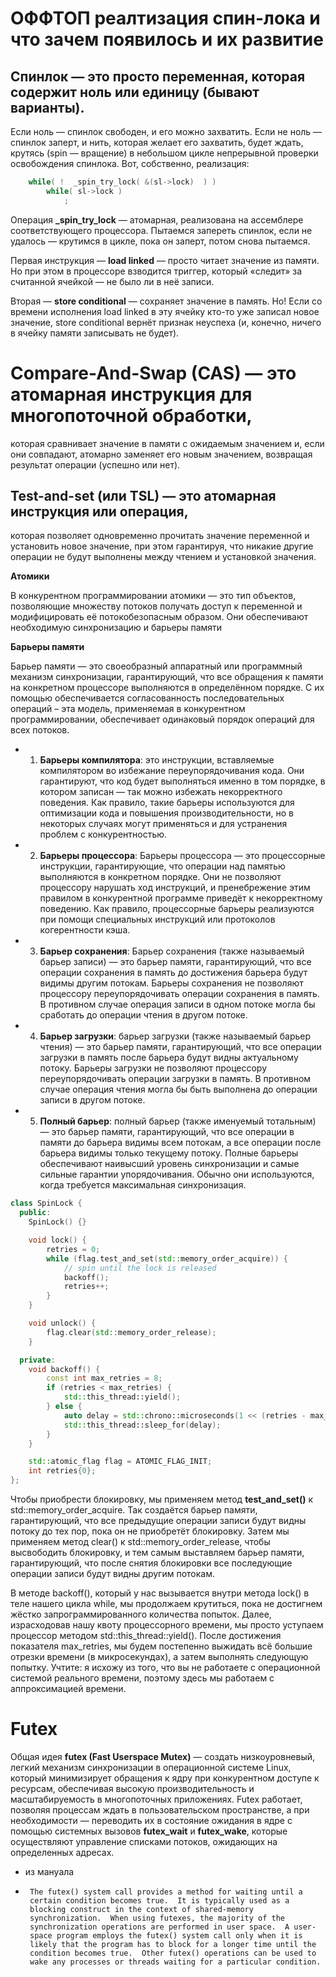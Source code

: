 # ОФФТОП реалтизация спин-лока и что зачем появилось и их развитие

## Спинлок — это просто переменная, которая содержит ноль или единицу (бывают варианты).

Если ноль — спинлок свободен, и его можно захватить. 
Если не ноль — спинлок заперт, и нить, которая желает его захватить, 
будет ждать, крутясь (spin — вращение) в небольшом цикле непрерывной проверки освобождения спинлока. 
Вот, собственно, реализация:

```cpp
    while( !  _spin_try_lock( &(sl->lock)  ) )
        while( sl->lock )
            ;
```

Операция **_spin_try_lock** — атомарная, реализована на ассемблере соответствующего процессора. 
Пытаемся запереть спинлок, если не удалось — крутимся в цикле, пока он заперт, потом снова пытаемся.

Первая инструкция — **load linked** — просто читает значение из памяти. 
Но при этом в процессоре взводится триггер, который «следит» за считанной ячейкой — не было ли в неё записи.

Вторая — **store conditional** — сохраняет значение в память. 
Но! Если со времени исполнения load linked в эту ячейку кто-то уже записал новое значение, 
store conditional вернёт признак неуспеха (и, конечно, ничего в ячейку памяти записывать не будет).

# Compare-And-Swap (CAS) — это атомарная инструкция для многопоточной обработки, 
которая сравнивает значение в памяти с ожидаемым значением и, 
если они совпадают, атомарно заменяет его новым значением, 
возвращая результат операции (успешно или нет).

## Test-and-set (или TSL) — это атомарная инструкция или операция, 
которая позволяет одновременно прочитать значение переменной и установить новое значение, 
при этом гарантируя, что никакие другие операции не будут выполнены между чтением и установкой значения.

**Атомики**

В конкурентном программировании атомики — это тип объектов, 
позволяющие множеству потоков получать доступ к переменной и модифицировать её потокобезопасным образом. 
Они обеспечивают необходимую синхронизацию и барьеры памяти 

**Барьеры памяти**

Барьер памяти — это своеобразный аппаратный или программный механизм синхронизации, 
гарантирующий, что все обращения к памяти на конкретном процессоре выполняются в определённом порядке. 
С их помощью обеспечивается согласованность последовательных операций – эта модель, 
применяемая в конкурентном программировании, обеспечивает одинаковый порядок операций для всех потоков.

- 1. **Барьеры компилятора**: это инструкции, вставляемые компилятором во избежание переупорядочивания кода. 
 Они гарантируют, что код будет выполняться именно в том порядке, 
 в котором записан — так можно избежать некорректного поведения. 
 Как правило, такие барьеры используются для оптимизации кода и повышения производительности, 
 но в некоторых случаях могут применяться и для устранения проблем с конкурентностью.

- 2. **Барьеры процессора**: Барьеры процессора — это процессорные инструкции, гарантирующие, 
  что операции над памятью выполняются в конкретном порядке. 
  Они не позволяют процессору нарушать ход инструкций, и пренебрежение этим правилом в конкурентной программе 
  приведёт к некорректному поведению. 
  Как правило, процессорные барьеры реализуются при помощи специальных инструкций или протоколов когерентности кэша.

- 3. **Барьер сохранения**: Барьер сохранения (также называемый барьер записи) — это барьер памяти, 
  гарантирующий, что все операции сохранения в память до достижения барьера будут видимы другим потокам. 
  Барьеры сохранения не позволяют процессору переупорядочивать операции сохранения в память. 
  В противном случае операция записи в одном потоке могла бы сработать до операции чтения в другом потоке.

- 4. **Барьер загрузки**: барьер загрузки (также называемый барьер чтения) — это барьер памяти, гарантирующий, 
  что все операции загрузки в память после барьера будут видны актуальному потоку. 
  Барьеры загрузки не позволяют процессору переупорядочивать операции загрузки в память. 
  В противном случае операция чтения могла бы быть выполнена до операции записи в другом потоке.

- 5. **Полный барьер**: полный барьер (также именуемый тотальным) — это барьер памяти, гарантирующий, 
  что все операции в памяти до барьера видимы всем потокам, а все операции после барьера видимы только текущему потоку. 
  Полные барьеры обеспечивают наивысший уровень синхронизации и самые сильные гарантии упорядочивания. 
  Обычно они используются, когда требуется максимальная синхронизация.

```cpp
class SpinLock {
  public:
    SpinLock() {}

    void lock() {
        retries = 0;
        while (flag.test_and_set(std::memory_order_acquire)) {
            // spin until the lock is released
            backoff();
            retries++;
        }
    }

    void unlock() {
        flag.clear(std::memory_order_release);
    }

  private:
    void backoff() {
        const int max_retries = 8;
        if (retries < max_retries) {
            std::this_thread::yield();
        } else {
            auto delay = std::chrono::microseconds(1 << (retries - max_retries));
            std::this_thread::sleep_for(delay);
        }
    }

    std::atomic_flag flag = ATOMIC_FLAG_INIT;
    int retries{0};
};
``` 
Чтобы приобрести блокировку, мы применяем метод **test_and_set()** к std::memory_order_acquire. Так создаётся барьер памяти, гарантирующий, что все предыдущие операции записи будут видны потоку до тех пор, пока он не приобретёт блокировку. Затем мы применяем метод clear() к std::memory_order_release, чтобы высвободить блокировку, и тем самым выставляем барьер памяти, гарантирующий, что после снятия блокировки все последующие операции записи будут видны другим потокам.

В методе backoff(), который у нас вызывается внутри метода lock() в теле нашего цикла while, мы продолжаем крутиться, пока не достигнем жёстко запрограммированного количества попыток. Далее, израсходовав нашу квоту процессорного времени, мы просто уступаем процессор методом std::this_thread::yield(). После достижения показателя max_retries, мы будем постепенно выжидать всё большие отрезки времени (в микросекундах), а затем выполнять следующую попытку. Учтите: я исхожу из того, что вы не работаете с операционной системой реального времени, поэтому здесь мы работаем с аппроксимацией времени.

# Futex

Общая идея **futex (Fast Userspace Mutex)** — создать низкоуровневый, легкий механизм синхронизации в операционной системе Linux, который минимизирует обращения к ядру при конкурентном доступе к ресурсам, обеспечивая высокую производительность и масштабируемость в многопоточных приложениях. Futex работает, позволяя процессам ждать в пользовательском пространстве, а при необходимости — переводить их в состояние ожидания в ядре с помощью системных вызовов **futex_wait** и **futex_wake**, которые осуществляют управление списками потоков, ожидающих на определенных адресах. 

- из мануала 
-      The futex() system call provides a method for waiting until a
       certain condition becomes true.  It is typically used as a
       blocking construct in the context of shared-memory
       synchronization.  When using futexes, the majority of the
       synchronization operations are performed in user space.  A user-
       space program employs the futex() system call only when it is
       likely that the program has to block for a longer time until the
       condition becomes true.  Other futex() operations can be used to
       wake any processes or threads waiting for a particular condition.